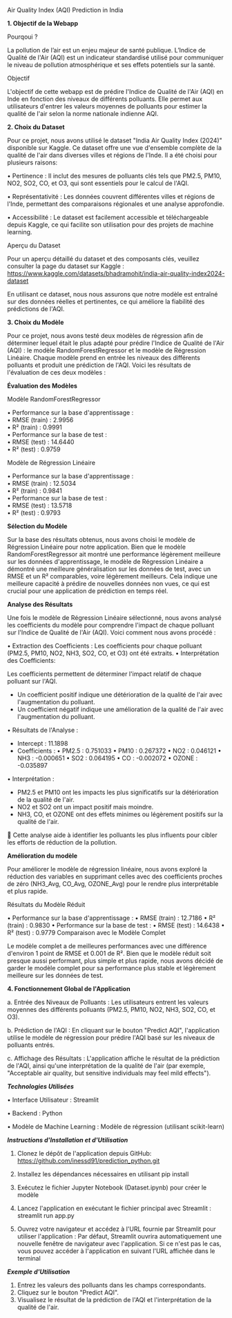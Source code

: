 Air Quality Index (AQI) Prediction in India


**1.	Objectif de la Webapp**

Pourqoui ?

La pollution de l’air est un enjeu majeur de santé publique. L’Indice de Qualité de l'Air (AQI) est un indicateur standardisé utilisé pour communiquer le niveau de pollution atmosphérique et ses effets potentiels sur la santé.

Objectif

L'objectif de cette webapp est de prédire l'Indice de Qualité de l'Air (AQI) en Inde en fonction des niveaux de différents polluants. Elle permet aux utilisateurs d'entrer les valeurs moyennes de polluants pour estimer la qualité de l'air selon la norme nationale indienne AQI.


**2.	Choix du Dataset**

Pour ce projet, nous avons utilisé le dataset "India Air Quality Index (2024)" disponible sur Kaggle. Ce dataset offre une vue d'ensemble complète de la qualité de l'air dans diverses villes et régions de l'Inde. Il a été choisi pour plusieurs raisons:

•	Pertinence : Il inclut des mesures de polluants clés tels que PM2.5, PM10, NO2, SO2, CO, et O3, qui sont essentiels pour le calcul de l'AQI.

•	Représentativité : Les données couvrent différentes villes et régions de l'Inde, permettant des comparaisons régionales et une analyse approfondie.

•	Accessibilité : Le dataset est facilement accessible et téléchargeable depuis Kaggle, ce qui facilite son utilisation pour des projets de machine learning.

Aperçu du Dataset

Pour un aperçu détaillé du dataset et des composants clés, veuillez consulter la page du dataset sur Kaggle : https://www.kaggle.com/datasets/bhadramohit/india-air-quality-index2024-dataset 

En utilisant ce dataset, nous nous assurons que notre modèle est entraîné sur des données réelles et pertinentes, ce qui améliore la fiabilité des prédictions de l'AQI.



**3.	Choix du Modèle**

Pour ce projet, nous avons testé deux modèles de régression afin de déterminer lequel était le plus adapté pour prédire l'Indice de Qualité de l'Air (AQI) : le modèle RandomForestRegressor et le modèle de Régression Linéaire. Chaque modèle prend en entrée les niveaux des différents polluants et produit une prédiction de l'AQI.
Voici les résultats de l'évaluation de ces deux modèles :

**Évaluation des Modèles**

Modèle RandomForestRegressor

•	Performance sur la base d'apprentissage :  
•	RMSE (train) : 2.9956  
•	R² (train) : 0.9991  
•	Performance sur la base de test :  
•	RMSE (test) : 14.6440  
•	R² (test) : 0.9759  

Modèle de Régression Linéaire

•	Performance sur la base d'apprentissage :  
•	RMSE (train) : 12.5034  
•	R² (train) : 0.9841  
•	Performance sur la base de test :  
•	RMSE (test) : 13.5718  
•	R² (test) : 0.9793  
 	
**Sélection du Modèle**

Sur la base des résultats obtenus, nous avons choisi le modèle de Régression Linéaire pour notre application. Bien que le modèle RandomForestRegressor ait montré une performance légèrement meilleure sur les données d'apprentissage, le modèle de Régression Linéaire a démontré une meilleure généralisation sur les données de test, avec un RMSE et un R² comparables, voire légèrement meilleurs. Cela indique une meilleure capacité à prédire de nouvelles données non vues, ce qui est crucial pour une application de prédiction en temps réel.
 	
**Analyse des Résultats**

Une fois le modèle de Régression Linéaire sélectionné, nous avons analysé les coefficients du modèle pour comprendre l'impact de chaque polluant sur l'Indice de Qualité de l'Air (AQI). Voici comment nous avons procédé :

•	Extraction des Coefficients : Les coefficients pour chaque polluant (PM2.5, PM10, NO2, NH3, SO2, CO, et O3) ont été extraits.
•	Interprétation des Coefficients:

Les coefficients permettent de déterminer l'impact relatif de chaque polluant sur l'AQI.
-	Un coefficient positif indique une détérioration de la qualité de l'air avec l'augmentation du polluant.
-	Un coefficient négatif indique une amélioration de la qualité de l'air avec l'augmentation du polluant.

•	Résultats de l'Analyse :
-	Intercept : 11.1898
-	Coefficients :
•	PM2.5 : 0.751033
•	PM10 : 0.267372
•	NO2 : 0.046121
•	NH3 : -0.000651
•	SO2 : 0.064195
•	CO : -0.002072
•	OZONE : -0.035897

•	Interprétation :
-	PM2.5 et PM10 ont les impacts les plus significatifs sur la détérioration de la qualité de l'air.
-	NO2 et SO2 ont un impact positif mais moindre.
-	NH3, CO, et OZONE ont des effets minimes ou légèrement positifs sur la qualité de l'air.

	Cette analyse aide à identifier les polluants les plus influents pour cibler les efforts de réduction de la pollution.

**Amélioration du modèle**

Pour améliorer le modèle de régression linéaire, nous avons exploré la réduction des variables en supprimant celles avec des coefficients proches de zéro (NH3_Avg, CO_Avg, OZONE_Avg) pour le rendre plus interprétable et plus rapide.

Résultats du Modèle Réduit

•	Performance sur la base d'apprentissage :
•	RMSE (train) : 12.7186
•	R² (train) : 0.9830
•	Performance sur la base de test :
•	RMSE (test) : 14.6438
•	R² (test) : 0.9779
Comparaison avec le Modèle Complet

Le modèle complet a de meilleures performances avec une différence d'environ 1 point de RMSE et 0.001 de R². Bien que le modèle réduit soit presque aussi performant, plus simple et plus rapide, nous avons décidé de garder le modèle complet pour sa performance plus stable et légèrement meilleure sur les données de test.


**4.	Fonctionnement Global de l'Application**


a.  Entrée des Niveaux de Polluants : Les utilisateurs entrent les valeurs moyennes des différents polluants (PM2.5, PM10, NO2, NH3, SO2, CO, et O3).

b.	Prédiction de l'AQI : En cliquant sur le bouton "Predict AQI", l'application utilise le modèle de régression pour prédire l'AQI basé sur les niveaux de polluants entrés.

c.	Affichage des Résultats : L'application affiche le résultat de la prédiction de l'AQI, ainsi qu'une interprétation de la qualité de l'air (par exemple, "Acceptable air quality, but sensitive individuals may feel mild effects").


***Technologies Utilisées***

•	Interface Utilisateur : Streamlit

•	Backend : Python

•	Modèle de Machine Learning : Modèle de régression (utilisant scikit-learn)


***Instructions d'Installation et d'Utilisation***

1.	Clonez le dépôt de l'application depuis GitHub: 
    https://github.com/inessd91/prediction_python.git

2.	Installez les dépendances nécessaires en utilisant pip install
3.  Exécutez le fichier Jupyter Notebook (Dataset.ipynb) pour créer le modèle 
4.	Lancez l'application en exécutant le fichier principal avec Streamlit : streamlit run app.py 
5.	Ouvrez votre navigateur et accédez à l'URL fournie par Streamlit pour utiliser l'application : Par défaut, Streamlit ouvrira automatiquement une nouvelle fenêtre de navigateur avec l'application. Si ce n'est pas le cas, vous pouvez accéder à l'application en suivant l'URL affichée dans le terminal

***Exemple d'Utilisation***

1.	Entrez les valeurs des polluants dans les champs correspondants.
2.	Cliquez sur le bouton "Predict AQI".
3.	Visualisez le résultat de la prédiction de l'AQI et l'interprétation de la qualité de l'air.




